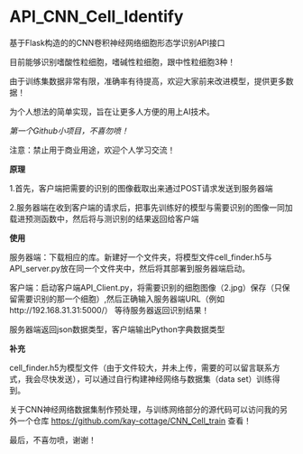 # API_CNN_Cell_Identify
基于Flask构造的的CNN卷积神经网络细胞形态学识别API接口

目前能够识别嗜酸性粒细胞，嗜碱性粒细胞，跟中性粒细胞3种！

由于训练集数据非常有限，准确率有待提高，欢迎大家前来改进模型，提供更多数据！


为个人想法的简单实现，旨在让更多人方便的用上AI技术。


*第一个Github小项目，不喜勿喷！*


注意：禁止用于商业用途，欢迎个人学习交流！


**原理**

1.首先，客户端把需要的识别的图像截取出来通过POST请求发送到服务器端


2.服务器端在收到客户端的请求后，把事先训练好的模型与需要识别的图像一同加载进预测函数中，然后将与测识别的结果返回给客户端



**使用**

服务器端：下载相应的库。新建好一个文件夹，将模型文件cell_finder.h5与API_server.py放在同一个文件夹中，然后将其部署到服务器端启动。

客户端：启动客户端API_Client.py，将需要识别的细胞图像（2.jpg）保存（只保留需要识别的那一个细胞）,然后正确输入服务器端URL（例如http://192.168.31.31:5000/） 等待服务器返回识别结果！

服务器端返回json数据类型，客户端输出Python字典数据类型

**补充**

cell_finder.h5为模型文件（由于文件较大，并未上传，需要的可以留言联系方式，我会尽快发送），可以通过自行构建神经网络与数据集（data set）训练得到。

关于CNN神经网络数据集制作预处理，与训练网络部分的源代码可以访问我的另外一个仓库 https://github.com/kay-cottage/CNN_Cell_train 查看！

最后，不喜勿喷，谢谢！
